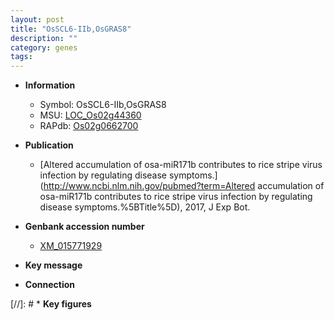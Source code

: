 ```yaml
---
layout: post
title: "OsSCL6-IIb,OsGRAS8"
description: ""
category: genes
tags: 
---
```


* **Information**  
    + Symbol: OsSCL6-IIb,OsGRAS8  
    + MSU: [LOC_Os02g44360](http://rice.uga.edu/cgi-bin/ORF_infopage.cgi?orf=LOC_Os02g44360)  
    + RAPdb: [Os02g0662700](https://rapdb.dna.affrc.go.jp/locus/?name=Os02g0662700)  

* **Publication**  
    + [Altered accumulation of osa-miR171b contributes to rice stripe virus infection by regulating disease symptoms.](http://www.ncbi.nlm.nih.gov/pubmed?term=Altered accumulation of osa-miR171b contributes to rice stripe virus infection by regulating disease symptoms.%5BTitle%5D), 2017, J Exp Bot.

* **Genbank accession number**  
    + [XM_015771929](http://www.ncbi.nlm.nih.gov/nuccore/XM_015771929)

* **Key message**  

* **Connection**  

[//]: # * **Key figures**  


